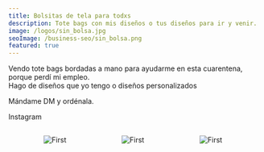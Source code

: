```yaml
---
title: Bolsitas de tela para todxs
description: Tote bags con mis diseños o tus diseños para ir y venir.
image: /logos/sin_bolsa.jpg
seoImage: /business-seo/sin_bolsa.png
featured: true
---
```


<div class="has-text-centered">
<p>
Vendo tote bags bordadas a mano para ayudarme en esta cuarentena, porque perdí mi empleo.
<br/>
Hago de diseños que yo tengo o diseños personalizados
</p>
<p></p>
<p>Mándame DM y ordénala.</p>

<b-button type="is-primary" tag="a" href="https://www.instagram.com/sin_bolsa">Instagram</b-button>
</div>

<div class="columns" style="margin-top: 15px">
  <div class="column"></div>
  <div class="column is-4">
    <figure class="image">
      <img src="/business/sin_bolsa/1.png" alt="First"></img>
    </figure>
  </div>
  <div class="column is-4">
    <figure class="image">
      <img src="/business/sin_bolsa/2.jpg" alt="First"></img>
    </figure>
  </div>
  <div class="column is-4">
    <figure class="image">
      <img src="/business/sin_bolsa/3.jpg" alt="First"></img>
    </figure>
  </div>
  <div class="column"></div>
</div>
